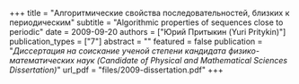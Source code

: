 +++
title = "Алгоритмические свойства последовательностей, близких к периодическим"
subtitle = "Algorithmic properties of sequences close to periodic"
date = 2009-09-20
authors = ["Юрий Притыкин (Yuri Pritykin)"]
publication_types = ["7"]
abstract = ""
featured = false
publication = "*Диссертация на соискание ученой степени кандидата физико-математических наук (Candidate of Physical and Mathematical Sciences Dissertation)*"
url_pdf = "files/2009-dissertation.pdf"
+++

